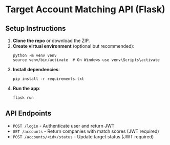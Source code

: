# Target Account Matching API (Flask)

## Setup Instructions

1. **Clone the repo** or download the ZIP.
2. **Create virtual environment** (optional but recommended):
   ```
   python -m venv venv
   source venv/bin/activate  # On Windows use venv\Scripts\activate
   ```
3. **Install dependencies**:
   ```
   pip install -r requirements.txt
   ```
4. **Run the app**:
   ```
   flask run
   ```

## API Endpoints

- `POST /login` - Authenticate user and return JWT
- `GET /accounts` - Return companies with match scores (JWT required)
- `POST /accounts/<id>/status` - Update target status (JWT required)
